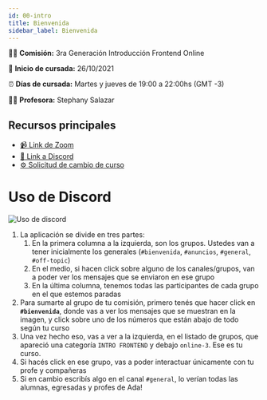 ```yaml
---
id: 00-intro
title: Bienvenida
sidebar_label: Bienvenida
---
```


🙋‍♀️ **Comisión:** 3ra Generación Introducción Frontend Online

📅 **Inicio de cursada:** 26/10/2021

⏰ **Días de cursada:** Martes y jueves de 19:00 a 22:00hs (GMT -3)

👩‍🏫 **Profesora:** Stephany Salazar

## Recursos principales

<!-- - 📚 [Documentación](https://frontend.adaitw.org/) -->

- [📹 Link de Zoom](https://us02web.zoom.us/j/89431037965)
- [📡 Link a Discord](https://discord.gg/4RUM8bJ)
- [⚙ Solicitud de cambio de curso](https://adaitw.org/cambio-comision/)

# Uso de Discord

![Uso de discord](/img/discord.png)

1. La aplicación se divide en tres partes:
   1. En la primera columna a la izquierda, son los grupos. Ustedes van a tener inicialmente los generales (`#bienvenida`, `#anuncios`, `#general`, `#off-topic`)
   2. En el medio, si hacen click sobre alguno de los canales/grupos, van a poder ver los mensajes que se enviaron en ese grupo
   3. En la última columna, tenemos todas las participantes de cada grupo en el que estemos paradas
2. Para sumarte al grupo de tu comisión, primero tenés que hacer click en **`#bienvenida`**, donde vas a ver los mensajes que se muestran en la imagen, y click sobre uno de los números que están abajo de todo según tu curso
3. Una vez hecho eso, vas a ver a la izquierda, en el listado de grupos, que apareció una categoría `INTRO FRONTEND` y debajo `online-3`. Ese es tu curso.
4. Si hacés click en ese grupo, vas a poder interactuar únicamente con tu profe y compañeras
5. Si en cambio escribís algo en el canal `#general`, lo verían todas las alumnas, egresadas y profes de Ada!

